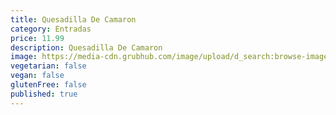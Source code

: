 ```yaml
---
title: Quesadilla De Camaron
category: Entradas
price: 11.99
description: Quesadilla De Camaron
image: https://media-cdn.grubhub.com/image/upload/d_search:browse-images:default.jpg/w_115,q_auto:low,fl_lossy,dpr_2.0,c_fill,f_auto,h_115/mh4nozgovvrqrbdyaicy
vegetarian: false
vegan: false
glutenFree: false
published: true
---
```

